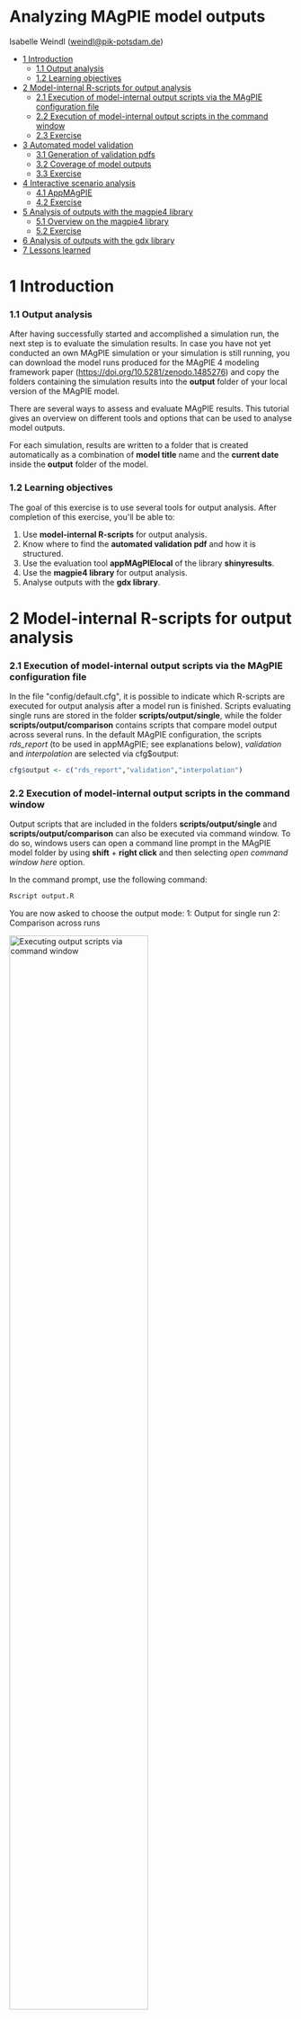 Analyzing MAgPIE model outputs
================
Isabelle Weindl (<weindl@pik-potsdam.de>)

-   [1 Introduction](#introduction)
    -   [1.1 Output analysis](#output-analysis)
    -   [1.2 Learning objectives](#learning-objectives)
-   [2 Model-internal R-scripts for output analysis](#model-internal-r-scripts-for-output-analysis)
    -   [2.1 Execution of model-internal output scripts via the MAgPIE configuration file](#execution-of-model-internal-output-scripts-via-the-magpie-configuration-file)
    -   [2.2 Execution of model-internal output scripts in the command window](#execution-of-model-internal-output-scripts-in-the-command-window)
    -   [2.3 Exercise](#exercise)
-   [3 Automated model validation](#automated-model-validation)
    -   [3.1 Generation of validation pdfs](#generation-of-validation-pdfs)
    -   [3.2 Coverage of model outputs](#coverage-of-model-outputs)
    -   [3.3 Exercise](#exercise-1)
-   [4 Interactive scenario analysis](#interactive-scenario-analysis)
    -   [4.1 AppMAgPIE](#appmagpie)
    -   [4.2 Exercise](#exercise-2)
-   [5 Analysis of outputs with the magpie4 library](#analysis-of-outputs-with-the-magpie4-library)
    -   [5.1 Overview on the magpie4 library](#overview-on-the-magpie4-library)
    -   [5.2 Exercise](#exercise-3)
-   [6 Analysis of outputs with the gdx library](#analysis-of-outputs-with-the-gdx-library)
-   [7 Lessons learned](#lessons-learned)

1 Introduction
==============

### 1.1 Output analysis

After having successfully started and accomplished a simulation run, the next step is to evaluate the simulation results. In case you have not yet conducted an own MAgPIE simulation or your simulation is still running, you can download the model runs produced for the MAgPIE 4 modeling framework paper (<https://doi.org/10.5281/zenodo.1485276>) and copy the folders containing the simulation results into the **output** folder of your local version of the MAgPIE model.

There are several ways to assess and evaluate MAgPIE results. This tutorial gives an overview on different tools and options that can be used to analyse model outputs.

For each simulation, results are written to a folder that is created automatically as a combination of **model title** name and the **current date** inside the **output** folder of the model.

### 1.2 Learning objectives

The goal of this exercise is to use several tools for output analysis. After completion of this exercise, you'll be able to:

1.  Use **model-internal R-scripts** for output analysis.
2.  Know where to find the **automated validation pdf** and how it is structured.
3.  Use the evaluation tool **appMAgPIElocal** of the library **shinyresults**.
4.  Use the **magpie4 library** for output analysis.
5.  Analyse outputs with the **gdx library**.

2 Model-internal R-scripts for output analysis
==============================================

### 2.1 Execution of model-internal output scripts via the MAgPIE configuration file

In the file "config/default.cfg", it is possible to indicate which R-scripts are executed for output analysis after a model run is finished. Scripts evaluating single runs are stored in the folder **scripts/output/single**, while the folder **scripts/output/comparison** contains scripts that compare model output across several runs. In the default MAgPIE configuration, the scripts *rds\_report* (to be used in appMAgPIE; see explanations below), *validation* and *interpolation* are selected via cfg$output:

``` r
cfg$output <- c("rds_report","validation","interpolation")
```

### 2.2 Execution of model-internal output scripts in the command window

Output scripts that are included in the folders **scripts/output/single** and **scripts/output/comparison** can also be executed via command window. To do so, windows users can open a command line prompt in the MAgPIE model folder by using **shift** + **right click** and then selecting *open command window here* option.

In the command prompt, use the following command:

``` r
Rscript output.R
```

You are now asked to choose the output mode: 1: Output for single run 2: Comparison across runs

<img src="figures/Rscript_outputR.png" alt="Executing output scripts via command window" width="70%" />
<p class="caption">
Executing output scripts via command window
</p>

In both cases, you can choose from the list of available model simulations, for which runs you want to conduct the model output analysis:

<img src="figures/Rscript_output_runselection.png" alt="Selection of model runs" width="70%" />
<p class="caption">
Selection of model runs
</p>

In the next step, you can interactively indicate which model-internal output scripts you want to execute:

<img src="figures/Rscript_output_scriptselection.png" alt="Selection of model-internal output scripts" width="70%" />
<p class="caption">
Selection of model-internal output scripts
</p>

The last step is to select the run submission type, e.g."Direct execution":

<img src="figures/Rscript_output_submissiontype.png" alt="Selection of run submission type" width="70%" />
<p class="caption">
Selection of run submission type
</p>

Now, the selected scripts are executed. After completion, the results are written in the respective folder of the simulation run (combination of **model title** name and the **current date** inside the **output** folder of the model).

### 2.3 Exercise

Execute the model-internal output script **report.R** via command window. This script collects the results of several report-functions - that calculate many key output variables like Production, Land Use or Yields - and writes them into one mif-file that can be read with text editors.

3 Automated model validation
============================

### 3.1 Generation of validation pdfs

The automated model validation is an important example of output analysis based on model-internal scripts (see section 2). If the validation script is executed (either by selection via cfg$output as explained in 2.1. or by execution via command window as explained in 2.2.), a standard evaluation pdf is created that validates numerous model outputs with a validation database containing historical data and projections for most outputs returned by the model, either visually or via statistical tests. A standard evaluation PDF consists of hundreds of evaluation outputs and usually has a length of around 1800 pages. By evaluating the model outputs on such a broad level rather than focusing only on key outputs, it allows getting a more complete picture of the corresponding simulation. As an example of such validation files, you can download the evaluation documents produced for all runs shown in the MAgPIE 4 framework paper (<https://doi.org/10.5281/zenodo.1485303>).

### 3.2 Coverage of model outputs

The table of contents of the validation pdf gives a good overview about the breadth of model outputs that can be simulated with a MAgPIE standard simulation, even though the validation pdf only shows a subset of possible model outputs:

<img src="figures/toc_validationpdf.png" alt="Table of contents of the validation pdf" width="70%" />
<p class="caption">
Table of contents of the validation pdf
</p>

### 3.3 Exercise

Open a validation pdf (either in a folder containing your own simulation results or the downloaded MAgPIE simulation runs used for the MAgPIE4 paper) and

1.  make yourself familiar with the structure of the document and the hierarchy of outputs as displayed by the table of contents as well as
2.  have a look at some figures displaying model outputs of your interest.

4 Interactive scenario analysis
===============================

The automated model validation is a good tool for visually evaluating a broad range of model outputs. However, comparison between model runs, i.e. between different scenarios, is rather difficult and inconvenient if the model results are scattered across different large PDF files.

### 4.1 AppMAgPIE

To overcome this issue, we developed the interactive scenario analysis and evaluation tools appMAgPIE and appMAgPIElocal as part of the library **shinyresults** (<https://github.com/pik-piam/shinyresults>), which show evaluation plots for multiple scenarios including historical data and other projections based on an interactive selection of regions and variables. You can use this tool by running the following R command in the main folder of your model, which will automatically collect all runs in the output folder and visualize them:

``` r
shinyresults::appMAgPIElocal()
```

This command opens an interactive window, where you can select the simulations that you want to evaluate.

<img src="figures/appMAgPIE_window.png" alt="Interactive MAgPIE app" width="70%" />
<p class="caption">
Interactive MAgPIE app
</p>

You can use filters to select a subset of all runs stored in the output folder of the model, for example by searching for runs that have been finished at a certain day or by searching for keywords in the title of the simulation runs:

<img src="figures/appMAgPIE_runselection.png" alt="Run selection by using a filter" width="70%" />
<p class="caption">
Run selection by using a filter
</p>

### 4.2 Exercise

Choose *title* as filter and select 2 simulations that are stored in the output folder of your model, e.g. the SSP2 and SSP3 simulations from the downloaded set of MAgPIE runs for the MAgPIE4 paper:

<img src="figures/appMAgPIE_runselection_title.png" alt="How to use the title for filtering runs" width="70%" />
<p class="caption">
How to use the title for filtering runs
</p>

After having selected the subset of runs that you want to analyse, click the button *Load selection*. Now, you can click on the tab *LinePLot*. You will then see on the right hand side line plots showing the development of population for historical and future time steps for all model regions and on the global scale:

<img src="figures/appMAgPIE_LinePlot.png" alt="Regional and global development of population" width="70%" />
<p class="caption">
Regional and global development of population
</p>

Now, choose a variable of your interest, either by scrolling through the drop-down menu or write a key word in the input field, e.g. "cropland", to reduce the options in the menu.

<img src="figures/appMAgPIE_LinePlot_variables.png" alt="Selection of variables for line plots" width="70%" />
<p class="caption">
Selection of variables for line plots
</p>

Now, make yourself familiar with the features of the app. You can for example select a subset of regions or a subset of time steps for which the results should be plotted. Moreover, you can free the y-axis, include or exclude validation data (if available) and download the plot.

5 Analysis of outputs with the magpie4 library
==============================================

### 5.1 Overview on the magpie4 library

If you want to go beyond visual output analysis and predefined output evaluation facilitated by scripts in the model folders **scripts/output/single** and **scripts/output/comparison**, you can use the functionality of the R package *magpie4* (<https://github.com/pik-piam/magpie4>). This library contains a list of common functions for extracting outputs from the MAgPIE model which are also the basis for the generation of the automated validation pdf. For a quick overview on the functions which are included in the library, you can scan the folder **magpie4/R**. The following figure shows a subset of R-files included in **magpie4/R**:

<img src="figures/subset_functions_magpie4.png" alt="Subset of R functions of the magpie4 library" width="70%" />
<p class="caption">
Subset of R functions of the magpie4 library
</p>

For making yourself familiar with this library, you can open a R/RStudio session and set the MAgPIE model folder as working directory. This can be done by using the following command:

``` r
setwd("/path/to/your/magpie/model/folder")
```

Then, load the library and call the help pages:

``` r
library(magpie4)
?magpie4
```

You can click on the index and search for interesting functions, e.g. **carbonstock**, and read the respective help page:

<img src="figures/magpie4_help_carbonstock.png" alt="Help page of the carbonstock-function of the magpie4 library" width="70%" />
<p class="caption">
Help page of the carbonstock-function of the magpie4 library
</p>

### 5.2 Exercise

Apply the function *carbonstock* for calculations in R, by

1.  Use the default settings of the arguments of the function
2.  Change the arguments of the function, e.g. set the level from "cell" to "reg".

6 Analysis of outputs with the gdx library
==========================================

The **gdx library** (<https://github.com/pik-piam/gdx>) allows for directly accessing objects contained in the fulldata.gdx via the function **readGDX**. A pragmatic way to learn how to use this function for the extraction of interesting information from the fulldata.gdx is to open R-files of the magpie4 library within Rstudio. Most of the magpie4 functions make use of **readGDX**.

In the function *carbonstock* of the **magpie4** library, we see several instances where **readGDX** is used, e.g.:

``` r
a <- readGDX(gdx,"ov_carbon_stock",select=list(type="level"),react="silent")
sm_cc_carbon <- readGDX(gdx,"sm_cc_carbon2",react = "silent")
ov_land <- readGDX(gdx,"ov_land",select = list(type="level"))
fm_carbon_density <- readGDX(gdx,"fm_carbon_density")[,t,]
```

It is possible to extract various GAMS objects like *"sets"*, *"equations"*, *"parameters"*, *"variables"* and *"aliases"* with **readGDX**.

With the argument *select=list(type="level")*, you can select the levels of endogenous variables, with *select=list(type="marginal")* you can extract the marginal values of these variables.

7 Lessons learned
=================

1.  You have an **overview on several tools** analysing MAgPIE outputs.
2.  You know how to start **model-internal R-scripts**.
3.  You know how to generate and where to find the **automated validation pdf** and how it is structured.
4.  You know how to start the evaluation tool **appMAgPIElocal** of the library **shinyresults** and how you can visualized MAgPIE results with this tool.
5.  You know the general functionality of the **magpie4 library** and how to use some of the functions.
6.  You know the general functionality of the **gdx library**.
